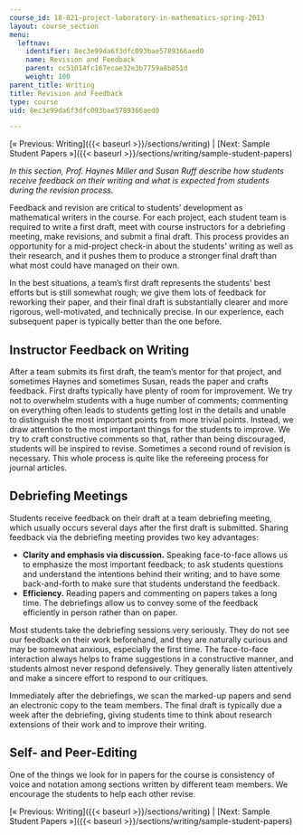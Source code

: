 ```yaml
---
course_id: 18-821-project-laboratory-in-mathematics-spring-2013
layout: course_section
menu:
  leftnav:
    identifier: 8ec3e99da6f3dfc093bae5789366aed0
    name: Revision and Feedback
    parent: cc51014fc167ecae32e3b7759a8b851d
    weight: 100
parent_title: Writing
title: Revision and Feedback
type: course
uid: 8ec3e99da6f3dfc093bae5789366aed0

---
```


[« Previous: Writing]({{< baseurl >}}/sections/writing) | [Next: Sample Student Papers »]({{< baseurl >}}/sections/writing/sample-student-papers)

_In this section, Prof. Haynes Miller and Susan Ruff describe how students receive feedback on their writing and what is expected from students during the revision process._

Feedback and revision are critical to students’ development as mathematical writers in the course. For each project, each student team is required to write a first draft, meet with course instructors for a debriefing meeting, make revisions, and submit a final draft. This process provides an opportunity for a mid-project check-in about the students’ writing as well as their research, and it pushes them to produce a stronger final draft than what most could have managed on their own.

In the best situations, a team’s first draft represents the students' best efforts but is still somewhat rough; we give them lots of feedback for reworking their paper, and their final draft is substantially clearer and more rigorous, well-motivated, and technically precise. In our experience, each subsequent paper is typically better than the one before.

Instructor Feedback on Writing
------------------------------

After a team submits its first draft, the team’s mentor for that project, and sometimes Haynes and sometimes Susan, reads the paper and crafts feedback. First drafts typically have plenty of room for improvement. We try not to overwhelm students with a huge number of comments; commenting on everything often leads to students getting lost in the details and unable to distinguish the most important points from more trivial points. Instead, we draw attention to the most important things for the students to improve. We try to craft constructive comments so that, rather than being discouraged, students will be inspired to revise. Sometimes a second round of revision is necessary. This whole process is quite like the refereeing process for journal articles.

Debriefing Meetings
-------------------

Students receive feedback on their draft at a team debriefing meeting, which usually occurs several days after the first draft is submitted. Sharing feedback via the debriefing meeting provides two key advantages:

*   **Clarity and emphasis via discussion.** Speaking face-to-face allows us to emphasize the most important feedback; to ask students questions and understand the intentions behind their writing; and to have some back-and-forth to make sure that students understand the feedback.
*   **Efficiency.** Reading papers and commenting on papers takes a long time. The debriefings allow us to convey some of the feedback efficiently in person rather than on paper.

Most students take the debriefing sessions very seriously. They do not see our feedback on their work beforehand, and they are naturally curious and may be somewhat anxious, especially the first time. The face-to-face interaction always helps to frame suggestions in a constructive manner, and students almost never respond defensively. They generally listen attentively and make a sincere effort to respond to our critiques.

Immediately after the debriefings, we scan the marked-up papers and send an electronic copy to the team members. The final draft is typically due a week after the debriefing, giving students time to think about research extensions of their work and to improve their writing.

Self- and Peer-Editing
----------------------

One of the things we look for in papers for the course is consistency of voice and notation among sections written by different team members. We encourage the students to help each other revise.

[« Previous: Writing]({{< baseurl >}}/sections/writing) | [Next: Sample Student Papers »]({{< baseurl >}}/sections/writing/sample-student-papers)